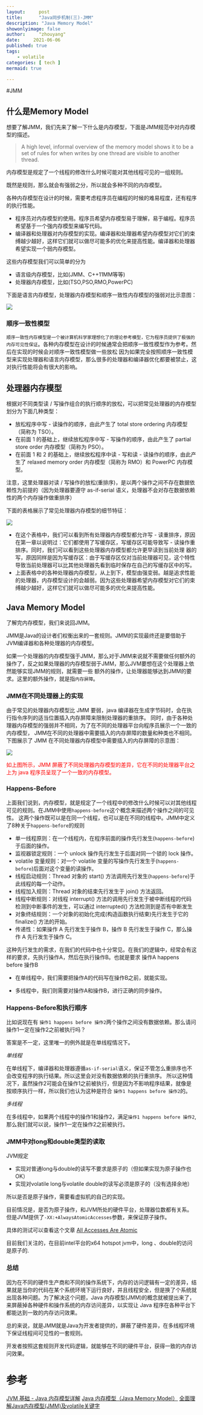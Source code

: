 ```yaml
---
layout:     post
title:      "Java同步机制(三)-JMM"
description: "Java Memory Model"
showonlyimage: false
author:     "zhouyang"
date:     2021-06-06
published: true 
tags:
    - volatile
categories: [ tech ]  
mermaid: true

---
```



#JMM

## 什么是Memory Model
想要了解JMM，我们先来了解一下什么是内存模型，下面是JMM规范中对内存模型的描述。

> A high level, informal overview of the memory model shows it to be a set of rules for when writes by one thread are visible to another thread.

内存模型是规定了一个线程的修改什么时候可能对其他线程可见的一组规则。

既然是规则，那么就会有强弱之分，所以就会多种不同的内存模型。

各种内存模型在设计的时候，需要考虑程序员在编程的时候的难易程度，还有程序的执行性能。

- 程序员对内存模型的使用。程序员希望内存模型易于理解，易于编程。程序员希望基于一个强内存模型来编写代码。
- 编译器和处理器对内存模型的实现。编译器和处理器希望内存模型对它们的束缚越少越好，这样它们就可以做尽可能多的优化来提高性能。编译器和处理器希望实现一个弱内存模型。

这些内存模型我们可以简单的分为

- 语言级内存模型，比如(JMM、C++11MM等等)
- 处理器内存模型，比如(TSO,PSO,RMO,PowerPC)

下面是语言内存模型，处理器内存模型和顺序一致性内存模型的强弱对比示意图：

![](/img/java-jmm-x02.png)


### 顺序一致性模型

`顺序一致性内存模型是一个被计算机科学家理想化了的理论参考模型，它为程序员提供了极强的内存可见性保证`。各种内存模型在设计的时候通常会把顺序一致性模型作为参考。然后在实现的时候会对顺序一致性模型做一些放松
因为如果完全按照顺序一致性模型来实现处理器和语言内存模型，那么很多的处理器和编译器优化都要被禁止，这对执行性能将会有很大的影响。


## 处理器内存模型

根据对不同类型读 / 写操作组合的执行顺序的放松，可以把常见处理器的内存模型划分为下面几种类型： 

- 放松程序中写 - 读操作的顺序，由此产生了 total store ordering 内存模型（简称为 TSO）。
- 在前面 1 的基础上，继续放松程序中写 - 写操作的顺序，由此产生了 partial store order 内存模型（简称为 PSO）。 
- 在前面 1 和 2 的基础上，继续放松程序中读 - 写和读 - 读操作的顺序，由此产生了 relaxed memory order 内存模型（简称为 RMO）和 PowerPC 内存模型。

注意，这里处理器对读 / 写操作的放松(重排序)，是以两个操作之间不存在数据依赖性为前提的（因为处理器要遵守 as-if-serial 语义，处理器不会对存在数据依赖性的两个内存操作做重排序）

下面的表格展示了常见处理器内存模型的细节特征：

![](/img/cpumm1.png)


- 在这个表格中，我们可以看到所有处理器内存模型都允许写 - 读重排序，原因在第一章以说明过：它们都使用了写缓存区，写缓存区可能导致写 - 
 读操作重排序。同时，我们可以看到这些处理器内存模型都允许更早读到当前处理
器的写，原因同样是因为写缓存区：由于写缓存区仅对当前处理器可见，这个特性导致当前处理器可以比其他处理器先看到临时保存在自己的写缓存区中的写。 
- 上面表格中的各种处理器内存模型，从上到下，模型由强变弱。越是追求性能的处理器，内存模型设计的会越弱。因为这些处理器希望内存模型对它们的束缚越少越好，这样它们就可以做尽可能多的优化来提高性能。


## Java Memory Model

了解完内存模型，我们来说回JMM。

JMM是Java的设计者们权衡出来的一套规则。JMM的实现最终还是要借助于JVM编译器和各种处理器的内存模型。

如果一个处理器的内存模型强于JMM，那么对于JMM来说就不需要做任何额外的操作了，反之如果处理器的内存模型弱于JMM，那么JVM要想在这个处理器上依然能够实现JMM的规则，就需要一些
额外的操作，让处理器能够达到JMM的要求。这里的额外操作，就是指`内存屏障`。

### JMM在不同处理器上的实现

由于常见的处理器内存模型比 JMM 要弱，java 编译器在生成字节码时，会在执行指令序列的适当位置插入内存屏障来限制处理器的重排序。
同时，由于各种处理器内存模型的强弱并不相同，为了在不同的处理器平台向程序员展示一个一致的内存模型，
JMM在不同的处理器中需要插入的内存屏障的数量和种类也不相同。下图展示了 JMM 在不同处理器内存模型中需要插入的内存屏障的示意图：

![](/img/java-jmm-x01.png)

<span style='color:red'>如上图所示，JMM 屏蔽了不同处理器内存模型的差异，它在不同的处理器平台之上为 java 程序员呈现了一个一致的内存模型。</span>

### Happens-Before

上面我们说到，内存模型，就是规定了一个线程中的修改什么时候可以对其他线程可见的规则。在JMM中使用`happens-before`这个概念来描述两个操作之间的可见性。
这两个操作既可以是在同一个线程，也可以是在不同的线程中。JMM中定义了8种关于`happens-before`的规则

- 单一线程原则：在一个线程内，在程序前面的操作先行发生(`happens-before`)于后面的操作。
- 监视器锁定规则：一个 unlock 操作先行发生于后面对同一个锁的 lock 操作。
- volatile 变量规则：对一个 volatile 变量的写操作先行发生于(`happens-before`)后面对这个变量的读操作。
- 线程启动规则：Thread 对象的 start() 方法调用先行发生(`happens-before`)于此线程的每一个动作。
- 线程加入规则：Thread 对象的结束先行发生于 join() 方法返回。
- 线程中断规则：对线程 interrupt() 方法的调用先行发生于被中断线程的代码检测到中断事件的发生，可以通过 interrupted() 方法检测到是否有中断发生
- 对象终结规则：一个对象的初始化完成(构造函数执行结束)先行发生于它的 finalize() 方法的开始。
- 传递性：如果操作 A 先行发生于操作 B，操作 B 先行发生于操作 C，那么操作 A 先行发生于操作 C。

这种先行发生的需求，在我们的代码中也十分常见。在我们的逻辑中，经常会有这样的要求，先执行操作A，然后在执行操作B。也就是要求 操作A happens before 操作B

- 在单线程中，我们需要把操作A的代码写在操作B之前，就能实现。

- 多线程中，我们则需要对操作A和操作B，进行正确的同步操作。

### Happens-Before和执行顺序

比如说现在有 `操作1 happens before 操作2`两个操作之间没有数据依赖。那么请问操作1一定在操作2之前被执行吗？

答案是不一定，这里唯一的例外就是在单线程情况下。

*单线程*

在单线程下，编译器和处理器遵循`as-if-serial`语义，保证不管怎么重排序也不会改变程序的执行结果。所以这里会对没有数据依赖的执行重排序。
所以这种情况下，虽然操作2可能会在操作1之前被执行，但是因为不影响程序结果，就像是按顺序执行一样，所以我们也认为这种是符合 `操作1 happens before 操作2`的。

*多线程*

在多线程中，如果两个线程中的操作1和操作2，满足`操作1 happens before 操作2`,那么我们就可以说，操作1一定在操作2之前被执行。


### JMM中对long和double类型的读取

JVM规定
- 实现对普通long与double的读写不要求是原子的（但如果实现为原子操作也OK）
- 实现对volatile long与volatile double的读写必须是原子的（没有选择余地）

所以是否是原子操作，需要看虚拟机的自己的实现。

目前情况是，是否为原子操作，和JVM所处的硬件平台，处理器位数都有关系。但是JVM提供了`-XX:+AlwaysAtomicAccesses`参数，来保证原子操作。

具体的测试可以查看这个文章 [All Accesses Are Atomic](https://shipilev.net/blog/2014/all-accesses-are-atomic/)

目前我们关注的，在目前intel平台的x64 hotspot jvm中，long 、double的访问是原子的.

### 总结

因为在不同的硬件生产商和不同的操作系统下，内存的访问逻辑有一定的差异，结果就是当你的代码在某个系统环境下运行良好，并且线程安全，但是换了个系统就出现各种问题。为了解决这个问题，Java 内存模型(JMM)的概念就被提出来了，来屏蔽掉各种硬件和操作系统的内存访问差异，以实现让 Java 程序在各种平台下都能达到一致的内存访问效果。

总的来说，就是JMM就是Java为开发者提供的，屏蔽了硬件差异，在多线程环境下保证线程间可见性的一套规则。

开发者按照这套规则开发代码逻辑，就能够在不同的硬件平台，获得一致的内存访问效果。




# 参考

[JVM 基础 - Java 内存模型详解](https://www.pdai.tech/md/java/jvm/java-jvm-jmm.html#happens-before)
[Java 内存模型（Java Memory Model）](https://note.youdao.com/ynoteshare1/index.html?id=6ac7397bf1fd90982b89f5510e80be79&type=note)
[全面理解Java内存模型(JMM)及volatile关键字](https://blog.csdn.net/javazejian/article/details/72772461)

